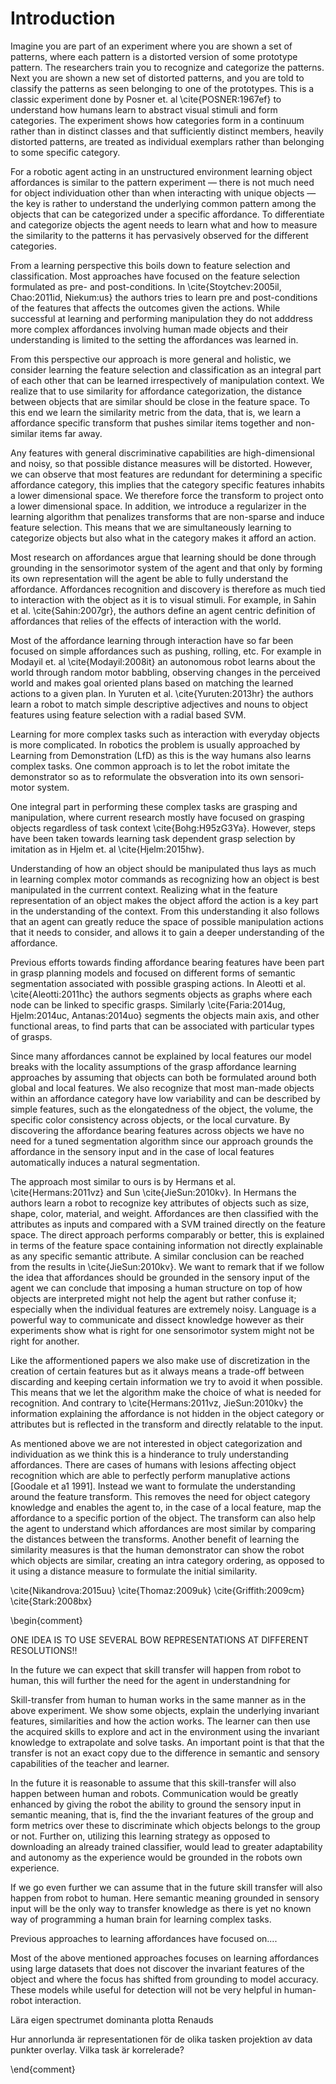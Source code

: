 # Introduction
Imagine you are part of an experiment where you are shown a set of patterns, where each pattern is a distorted version of some prototype pattern. The researchers train you to recognize and categorize the patterns. Next you are shown a new set of distorted patterns, and you are told to classify the patterns as seen belonging to one of the prototypes. This is a classic experiment done by Posner et. al \cite{POSNER:1967ef} to understand how humans learn to abstract visual stimuli and form categories. The experiment shows how categories form in a continuum rather than in distinct classes and that sufficiently distinct members, heavily distorted patterns, are treated as individual exemplars rather than belonging to some specific category. 

For a robotic agent acting in an unstructured environment learning object affordances is similar to the pattern experiment — there is not much need for object individuation other than when interacting with unique objects — the key is rather to understand the underlying common pattern among the objects that can be categorized under a specific affordance. To differentiate and  categorize objects the agent needs to learn what and how to measure the similarity to the patterns it has pervasively observed for the different categories.

From a learning perspective this boils down to feature selection and  classification. Most approaches have focused on the feature selection formulated as pre- and post-conditions. In \cite{Stoytchev:2005il, Chao:2011id, Niekum:us} the authors tries to learn pre and post-conditions of the features that affects the outcomes given the actions. While successful at learning and performing manipulation they do not adddress more complex affordances involving human made objects and their understanding is limited to the setting the affordances was learned in. 

From this perspective our approach is more general and holistic, we consider learning the feature selection and classification as an integral part of each other that can be learned irrespectively of manipulation context. We realize that to use similarity for affordance categorization, the distance between objects that are similar should be close in the feature space. To this end we learn the similarity metric from the data, that is, we learn a affordance specific transform that pushes similar items together and non-similar items far away. 

Any features with general discriminative capabilities are high-dimensional and noisy, so that possible distance measures will be distorted. However, we can observe that most features are redundant for determining a specific affordance category, this implies that the category specific features inhabits a lower dimensional space. We therefore force the transform to project onto a lower dimensional space. In addition, we introduce a regularizer in the learning algorithm that penalizes transforms that are non-sparse and induce feature selection. This means that we are simultaneously learning to categorize objects but also what in the category makes it afford an action.  

Most research on affordances argue that learning should be done through grounding in the sensorimotor system of the agent and that only by forming its own representation will the agent be able to fully understand the affordance. Affordances recognition and discovery is therefore as much tied to interaction with the object as it is to visual stimuli. For example, in Sahin et al. \cite{Sahin:2007gr}, the authors define an agent centric definition of affordances that relies of the effects of interaction with the world. 

Most of the affordance learning through interaction have so far been focused on simple affordances such as pushing, rolling, etc. For example in Modayil et. al \cite{Modayil:2008it} an autonomous robot learns about the world through random motor babbling, observing changes in the perceived world and makes goal oriented plans based on matching the learned actions to a given plan. In Yuruten et al. \cite{Yuruten:2013hr} the authors learn a robot to match simple descriptive adjectives and nouns to object features using feature selection with a radial based SVM.

Learning for more complex tasks such as interaction with everyday objects is more complicated. In robotics the problem is usually approached by Learning from Demonstration (LfD) as this is the way humans also learns complex tasks. One common approach is to let the robot imitate the demonstrator so as to reformulate the obsveration into its own sensori-motor system. 

One integral part in performing these complex tasks are grasping and manipulation, where current research mostly have focused on grasping objects regardless of task context \cite{Bohg:H95zG3Ya}. However, steps have been taken towards learning task dependent grasp selection by imitation as in Hjelm et. al \cite{Hjelm:2015hw}. 

Understanding of how an object should be manipulated thus lays as much in learning complex motor commands as recognizing how an object is best manipulated in the currrent context. Realizing what in the feature representation of an object makes the object afford the action is a key part in the understanding of the context. From this understanding it also follows that an agent can greatly reduce the space of possible manipulation actions that it needs to consider, and allows it to gain a deeper understanding of the affordance.

Previous efforts towards finding affordance bearing features have been part in grasp planning models and focused on different forms of semantic segmentation associated with possible grasping actions. In Aleotti et al. \cite{Aleotti:2011hc} the authors segments objects as graphs where each node can be linked to specific grasps. Similarly \cite{Faria:2014ug, Hjelm:2014uc, Antanas:2014uo} segments the objects main axis, and other functional areas, to find parts that can be associated with particular types of grasps.

Since many affordances cannot be explained by local features our model breaks with the locality assumptions of the grasp affordance learning approaches by assuming that objects can both be formulated around both global and local features. We also recognize that most man-made objects within an affordance category have low variability and can be described by simple features, such as the elongatedness of the object, the volume, the specific color consistency across objects, or the local curvature. By discovering the affordance bearing features across objects we have no need for a tuned segmentation algorithm since our approach grounds the affordance in the sensory input and in the case of local features automatically induces a natural segmentation.

The approach most similar to ours is by Hermans et al. \cite{Hermans:2011vz} and Sun \cite{JieSun:2010kv}. In Hermans the authors learn a robot to recognize key attributes of objects such as size, shape, color, material, and weight. Affordances are then classified with the attributes as inputs and compared with a SVM trained directly on the feature space. The direct approach performs comparably or better, this is explained in terms of the feature space containing information not directly explainable as any specific semantic attribute. A similar conclusion can be reached from the results in  \cite{JieSun:2010kv}. We want to remark that if we follow the idea that affordances should be grounded in the sensory input of the agent we can  conclude that imposing a human structure on top of how objects are interpreted might not help the agent but rather confuse it; especially when the individual features are extremely noisy. Language is a powerful way to communicate and dissect knowledge however as their experiments show what is right for one sensorimotor system might not be right for another. 

Like the afformentioned papers we also make use of discretization in the creation of certain features but as it always means a trade-off between discarding and keeping certain information we try to avoid it when possible. This means that we let the algorithm make the choice of what is needed for recognition.  And contrary to \cite{Hermans:2011vz, JieSun:2010kv} the information explaining the affordance is not hidden in the object category or attributes but is reflected in the transform and directly relatable to the input. 

As mentioned above we are not interested in object categorization and individuation as we think this is a hinderance to truly understanding affordances. There are cases of humans with lesions affecting object recognition which are able to perfectly perform manuplative actions [Goodale et a1 1991]. Instead we want to formulate the understanding around the feature transform. This removes the need for object category knowledge and enables the agent to, in the case of a local feature, map the affordance to a specific portion of the object. The transform can also help the agent to understand which affordances are most similar by comparing the distances between the transforms. Another benefit of learning the similarity measures is that the human demonstrator can show the robot which objects are similar, creating an intra category ordering, as opposed to it using a distance measure to formulate the initial similarity. 


\cite{Nikandrova:2015uu}
\cite{Thomaz:2009uk}
\cite{Griffith:2009cm}
\cite{Stark:2008bx}



\begin{comment}

ONE IDEA IS TO USE SEVERAL BOW REPRESENTATIONS AT DIFFERENT RESOLUTIONS!!



In the future we can expect that skill transfer will happen from robot to human, this will further the need for the agent in understandning for 

Skill-transfer from human to human works in the same manner as in the above experiment. We show some objects, explain the underlying invariant features, similarities and how the action works. The learner can then use the acquired skills to explore and act in the environment using the invariant knowledge to extrapolate and solve tasks. An important point is that that the transfer is not an exact copy due to the difference in semantic and sensory capabilities of the teacher and learner. 

In the future it is reasonable to assume that this skill-transfer will also happen between human and robots. Communication would be greatly enhanced by giving the robot the ability to ground the sensory input in semantic meaning, that is, find the the invariant features of the group and form metrics over these to discriminate which objects belongs to the group or not. Further on, utilizing this learning strategy as opposed to downloading an already trained classifier, would lead to greater adaptability and autonomy as the experience would be grounded in the robots own experience. 

If we go even further we can assume that in the future skill transfer will also happen from robot to human. Here semantic meaning grounded in sensory input  will be the only way to transfer knowledge as there is yet no known way of programming a human brain for learning complex tasks. 

Previous approaches to learning affordances have focused on....

Most of the above mentioned approaches focuses on learning affordances using large datasets that does not discover the invariant features of the object and where the focus has shifted from grounding to model accuracy. These models while useful for detection will not be very helpful in human-robot interaction. 




Lära eigen spectrumet dominanta plotta Renauds 

Hur annorlunda är representationen  för de olika tasken projektion av data punkter overlay. 
Vilka task är korrelerade? 

\end{comment}
